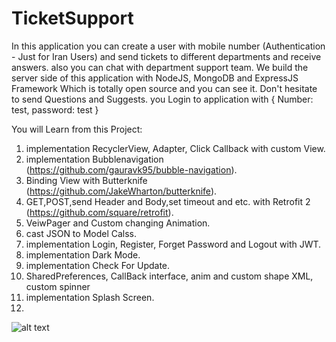 # TicketSupport

In this application you can create a user with mobile number (Authentication - Just for Iran Users) and send tickets to different departments and receive answers. also you can chat with department support team. We build the server side of this application with NodeJS, MongoDB and ExpressJS Framework Which is totally open source and you can see it. Don't hesitate to send Questions and Suggests.
you Login to application with {
Number: test,
password: test
}


You will Learn from this Project: 
1. implementation RecyclerView, Adapter, Click Callback with custom View.
2. implementation Bubblenavigation (https://github.com/gauravk95/bubble-navigation).
3. Binding View with Butterknife (https://github.com/JakeWharton/butterknife).
4. GET,POST,send Header and Body,set timeout and etc. with Retrofit 2 (https://github.com/square/retrofit).
5. VeiwPager and Custom changing Animation.
6. cast JSON to Model Calss.
7. implementation Login, Register, Forget Password and Logout with JWT.
8. implementation Dark Mode.
9. implementation Check For Update.
10. SharedPreferences, CallBack interface, anim and custom shape XML, custom spinner
11. implementation Splash Screen.
12. 

![alt text](http://url/to/img.png)
